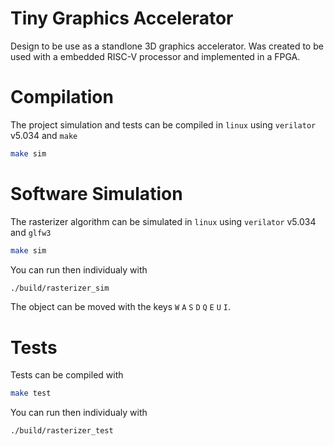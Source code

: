 # Tiny Graphics Accelerator
Design to be use as a standlone 3D graphics accelerator. 
Was created to be used with a embedded RISC-V processor and implemented in a FPGA.

# Compilation
The project simulation and tests can be compiled in `linux` using `verilator` v5.034 and `make`
```sh
make sim
```

# Software Simulation
The rasterizer algorithm can be simulated in `linux` using `verilator` v5.034 and `glfw3`
```sh
make sim
```
You can run then individualy with
```sh
./build/rasterizer_sim
```
The object can be moved with the keys `W` `A` `S` `D` `Q` `E` `U` `I`.

# Tests
Tests can be compiled with
```sh
make test
```
You can run then individualy with
```sh
./build/rasterizer_test
```

